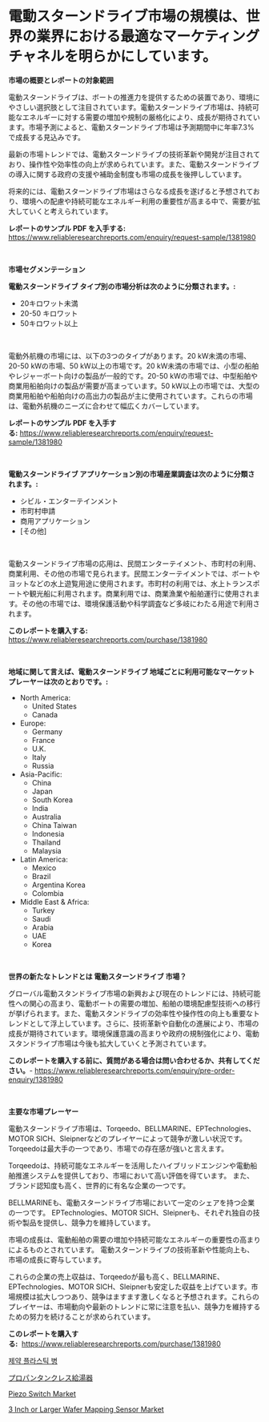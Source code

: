 <p><h1>電動スターンドライブ市場の規模は、世界の業界における最適なマーケティングチャネルを明らかにしています。</h1></p><p><strong>市場の概要とレポートの対象範囲</strong></p>
<p><p>電動スターンドライブは、ボートの推進力を提供するための装置であり、環境にやさしい選択肢として注目されています。電動スターンドライブ市場は、持続可能なエネルギーに対する需要の増加や規制の厳格化により、成長が期待されています。市場予測によると、電動スターンドライブ市場は予測期間中に年率7.3%で成長する見込みです。</p><p>最新の市場トレンドでは、電動スターンドライブの技術革新や開発が注目されており、操作性や効率性の向上が求められています。また、電動スターンドライブの導入に関する政府の支援や補助金制度も市場の成長を後押ししています。</p><p>将来的には、電動スターンドライブ市場はさらなる成長を遂げると予想されており、環境への配慮や持続可能なエネルギー利用の重要性が高まる中で、需要が拡大していくと考えられています。</p></p>
<p><strong>レポートのサンプル PDF を入手する:</strong> <a href="https://www.reliableresearchreports.com/enquiry/request-sample/1381980">https://www.reliableresearchreports.com/enquiry/request-sample/1381980</a></p>
<p>&nbsp;</p>
<p><strong>市場セグメンテーション</strong></p>
<p><strong>電動スターンドライブ タイプ別の市場分析は次のように分類されます。:</strong></p>
<p><ul><li>20キロワット未満</li><li>20-50 キロワット</li><li>50キロワット以上</li></ul></p>
<p>&nbsp;</p>
<p><p>電動外航機の市場には、以下の3つのタイプがあります。20 kW未満の市場、20-50 kWの市場、50 kW以上の市場です。20 kW未満の市場では、小型の船舶やレジャーボート向けの製品が一般的です。20-50 kWの市場では、中型船舶や商業用船舶向けの製品が需要が高まっています。50 kW以上の市場では、大型の商業用船舶や船舶向けの高出力の製品が主に使用されています。これらの市場は、電動外航機のニーズに合わせて幅広くカバーしています。</p></p>
<p><strong>レポートのサンプル PDF を入手する:</strong>&nbsp;<a href="https://www.reliableresearchreports.com/enquiry/request-sample/1381980">https://www.reliableresearchreports.com/enquiry/request-sample/1381980</a></p>
<p>&nbsp;</p>
<p><strong> 電動スターンドライブ アプリケーション別の市場産業調査は次のように分類されます。:</strong></p>
<p><ul><li>シビル・エンターテインメント</li><li>市町村申請</li><li>商用アプリケーション</li><li>[その他]</li></ul></p>
<p>&nbsp;</p>
<p><p>電動スターンドライブ市場の応用は、民間エンターテイメント、市町村の利用、商業利用、その他の市場で見られます。民間エンターテイメントでは、ボートやヨットなどの水上遊覧用途に使用されます。市町村の利用では、水上トランスポートや観光船に利用されます。商業利用では、商業漁業や船舶運行に使用されます。その他の市場では、環境保護活動や科学調査など多岐にわたる用途で利用されます。</p></p>
<p><strong>このレポートを購入する:</strong>&nbsp; <a href="https://www.reliableresearchreports.com/purchase/1381980">https://www.reliableresearchreports.com/purchase/1381980</a></p>
<p>&nbsp;</p>
<p><strong>地域に関して言えば、電動スターンドライブ 地域ごとに利用可能なマーケットプレーヤーは次のとおりです。:</strong></p>
<p><ul>
    <li>
        North America:
        <ul>
            <li>United States</li>
            <li>Canada</li>
        </ul>
    </li>
    <li>
        Europe:
        <ul>
            <li>Germany</li>
            <li>France</li>
            <li>U.K.</li>
            <li>Italy</li>
            <li>Russia</li>
        </ul>
    </li>
    <li>
        Asia-Pacific:
        <ul>
            <li>China</li>
            <li>Japan</li>
            <li>South Korea</li>
            <li>India</li>
            <li>Australia</li>
            <li>China Taiwan</li>
            <li>Indonesia</li>
            <li>Thailand</li>
            <li>Malaysia</li>
        </ul>
    </li>
    <li>
        Latin America:
        <ul>
            <li>Mexico</li>
            <li>Brazil</li>
            <li>Argentina Korea</li>
            <li>Colombia</li>
        </ul>
    </li>
    <li>
        Middle East & Africa:
        <ul>
            <li>Turkey</li>
            <li>Saudi</li>
            <li>Arabia</li>
            <li>UAE</li>
            <li>Korea</li>
        </ul>
    </li>
    </ul></p>
<p>&nbsp;</p>
<p><strong>世界の新たなトレンドとは 電動スターンドライブ 市場？</strong></p>
<p><p>グローバル電動スタンドライブ市場の新興および現在のトレンドには、持続可能性への関心の高まり、電動ボートの需要の増加、船舶の環境配慮型技術への移行が挙げられます。また、電動スタンドライブの効率性や操作性の向上も重要なトレンドとして浮上しています。さらに、技術革新や自動化の進展により、市場の成長が期待されています。環境保護意識の高まりや政府の規制強化により、電動スタンドライブ市場は今後も拡大していくと予測されています。</p></p>
<p><strong>このレポートを購入する前に、質問がある場合は問い合わせるか、共有してください。</strong>- <a href="https://www.reliableresearchreports.com/enquiry/pre-order-enquiry/1381980">https://www.reliableresearchreports.com/enquiry/pre-order-enquiry/1381980</a></p>
<p>&nbsp;</p>
<p><strong>主要な市場プレーヤー</strong></p>
<p><p>電動スターンドライブ市場は、Torqeedo、BELLMARINE、EPTechnologies、MOTOR SICH、Sleipnerなどのプレイヤーによって競争が激しい状況です。 Torqeedoは最大手の一つであり、市場での存在感が強いと言えます。 </p><p>Torqeedoは、持続可能なエネルギーを活用したハイブリッドエンジンや電動船舶推進システムを提供しており、市場において高い評価を得ています。 また、ブランド認知度も高く、世界的に有名な企業の一つです。</p><p>BELLMARINEも、電動スターンドライブ市場において一定のシェアを持つ企業の一つです。 EPTechnologies、MOTOR SICH、Sleipnerも、それぞれ独自の技術や製品を提供し、競争力を維持しています。</p><p>市場の成長は、電動船舶の需要の増加や持続可能なエネルギーの重要性の高まりによるものとされています。 電動スターンドライブの技術革新や性能向上も、市場の成長に寄与しています。</p><p>これらの企業の売上収益は、Torqeedoが最も高く、BELLMARINE、EPTechnologies、MOTOR SICH、Sleipnerも安定した収益を上げています。市場規模は拡大しつつあり、競争はますます激しくなると予想されます。これらのプレイヤーは、市場動向や最新のトレンドに常に注意を払い、競争力を維持するための努力を続けることが求められています。</p></p>
<p><strong>このレポートを購入する:</strong>&nbsp;&nbsp;<a href="https://www.reliableresearchreports.com/purchase/1381980">https://www.reliableresearchreports.com/purchase/1381980</a></p>
<p><p><a href="https://medium.com/@markkautzer2023_48478/%EC%A0%9C%EC%95%BD-%ED%94%8C%EB%9D%BC%EC%8A%A4%ED%8B%B1-%EB%B3%91-%EC%8B%9C%EC%9E%A5-%EC%84%B1%EA%B3%B5%EC%A0%81%EC%9D%B8-%EB%B9%84%EC%A6%88%EB%8B%88%EC%8A%A4-%EC%A0%84%EB%9E%B5%EC%9D%98-%ED%95%B5%EC%8B%AC-%EC%98%88%EC%B8%A1-2031%EB%85%84%EA%B9%8C%EC%A7%80-4384b8e7759c">제약 플라스틱 병</a></p><p><a href="https://github.com/EstelWisozk1/Market-Research-Report-List-1/blob/main/838682912067.md">プロパンタンクレス給湯器</a></p><p><a href="https://medium.com/@zoeyjohns2003/piezo-switch-market-analysis-and-sze-forecasted-for-period-from-2024-to-2031-de471c52146f">Piezo Switch Market</a></p><p><a href="https://medium.com/@hskdk2672/3-inch-or-larger-wafer-mapping-sensor-market-exploring-market-share-market-trends-and-future-785f430d5c6c">3 Inch or Larger Wafer Mapping Sensor Market</a></p></p>